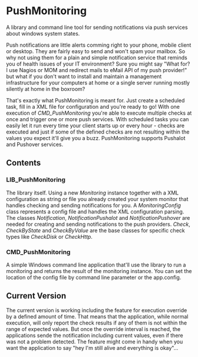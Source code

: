 # PushMonitoring
A library and command line tool for sending notifications via push services about windows system states.

Push notifications are little alerts comming right to your phone, mobile client or desktop. They are fairly easy to send and won't spam your mailbox. So why not using them for a plain and simple notification service that reminds you of health issues of your IT environment? Sure you might say "What for? I use Nagios or MOM and redirect mails to eMail API of my push provider!" but what if you don't want to install and maintain a management infrastructure for your computers at home or a single server running mostly silently at home in the boxroom? 

That's exactly what PushMonitoring is meant for. Just create a scheduled task, fill in a XML file for configuration and you're ready to go! With one execution of _CMD_PushMonitoring_ you're able to execute multiple checks at once and trigger one or more push services. With scheduled tasks you can easily let it run every time your client starts up or every hour - checks are executed and just if some of the defined checks are not resulting within the values you expect it'll give you a buzz. PushMonitoring supports Pushalot and Pushover services.

## Contents

### LIB_PushMonitoring

The library itself. Using a new *Monitoring* instance together with a XML configuration as string or file you already created your system monitor that handles checking and sending notifications for you. A *MonitoringConfig* class represents a config file and handles the XML configuration parsing. The classes *Notification*, *NotificationPushalot* and *NotificationPushover* are needed for creating and sending notifications to the push providers. *Check*, *CheckByState* and *CheckByValue* are the base classes for specific check types like *CheckDisk* or *CheckHttp*.

### CMD_PushMonitoring

A simple Windows command line application that'll use the library to run a monitoring and returns the result of the monitoring instance. You can set the location of the config file by command line parameter or the app.config.

## Current Version

The current version is working including the feature for execution override by a defined amount of time. That means that the application, while normal execution, will only report the check results if any of them is not within the range of expected values. But once the override interval is reached, the applications sende the notification including current values, even if there was not a problem detected. The feature might come in handy when you want the application to say "hey I'm still alive and everything is okay"...
